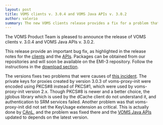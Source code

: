 ```yaml
---
layout: post
title: VOMS clients v. 3.0.4 and VOMS Java APIs v. 3.0.2 
author: valerio
summary: The new VOMS clients release provides a fix for a problem that broke the dcache SRM client
---
```


The VOMS Product Team is pleased to announce the release of VOMS clients v. 3.0.4 and VOMS Java APIs v. 3.0.2.

This release provide an important bug fix, as highlighted in the release notes
for the [clients][rel-notes-clients] and the [APIs][rel-notes-apis]. Packages
can be obtained from our repositories and will soon be available on the EMI-3
repository. Follow the instructions in the [download section][downloads].

The versions fixes two problems that were causes of [this incident][dcache-incident]. The private keys for proxies created by version 3.0.3 of voms-proxy-init were encoded using PKCS#8 instead of PKCS#1, which were used by voms-proxy-init version 2.x. Though PKCS#8 is newer and a better choice, the jglobus library which is used by the dCache client do not understand it, and authentication to SRM services failed. Another problem was that voms-proxy-init did not set the KeyUsage extension as critical. This is actually done by [CAnL][canl], and the problem was fixed there and the [VOMS Java APIs][voms-api-java] updated to depends on the latest version. 

[canl]: https://github.com/eu-emi/canl-java
[rel-notes-clients]: {{site.baseurl}}/release-notes/voms-clients/3.0.4
[rel-notes-apis]: {{site.baseurl}}/release-notes/voms-api-java/3.0.2
[dcache-incident]: https://ggus.eu/ws/ticket_info.php?ticket=97555
[downloads]: {{site.baseurl}}/download.html
[voms-api-java]: https://github.com/italiangrid/voms-api-java
